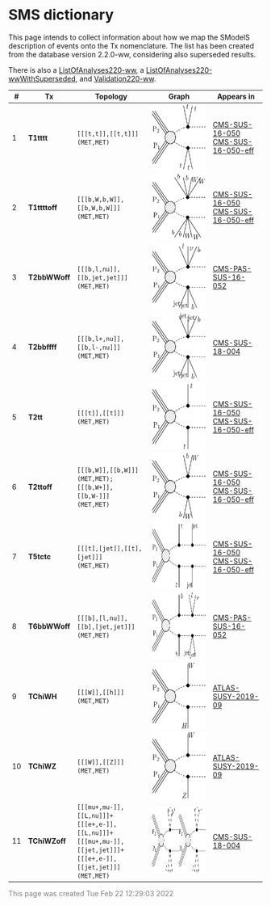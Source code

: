 

# SMS dictionary
This page intends to collect information about how we map the SModelS description of
events onto the Tx nomenclature. The list has been created from the database version 2.2.0-ww, considering also superseded results.

There is also a [ListOfAnalyses220-ww](https://smodels.github.io/docs/ListOfAnalyses220-ww), a [ListOfAnalyses220-wwWithSuperseded](https://smodels.github.io/docs/ListOfAnalyses220-wwWithSuperseded), and [Validation220-ww](Validation220-ww).

| **#** | **Tx** | **Topology** | **Graph** | **Appears in** |
| ----- | ------ | ------------ | --------- | -------------- |
| 1 | <a name="T1tttt"></a>**T1tttt**<br> | `[[[t,t]],[[t,t]]]`<BR>`(MET,MET)` | <img alt="T1tttt" src="../feyn/straight/T1tttt.png" height="130"> | [CMS-SUS-16-050](http://cms-results.web.cern.ch/cms-results/public-results/publications/SUS-16-050/index.html)<BR>[CMS-SUS-16-050-eff](http://cms-results.web.cern.ch/cms-results/public-results/publications/SUS-16-050/index.html)|
| 2 | <a name="T1ttttoff"></a>**T1ttttoff**<br> | `[[[b,W,b,W]],[[b,W,b,W]]]`<BR>`(MET,MET)` | <img alt="T1ttttoff" src="../feyn/straight/T1ttttoff.png" height="130"> | [CMS-SUS-16-050](http://cms-results.web.cern.ch/cms-results/public-results/publications/SUS-16-050/index.html)<BR>[CMS-SUS-16-050-eff](http://cms-results.web.cern.ch/cms-results/public-results/publications/SUS-16-050/index.html)|
| 3 | <a name="T2bbWWoff"></a>**T2bbWWoff**<br> | `[[[b,l,nu]],[[b,jet,jet]]]`<BR>`(MET,MET)` | <img alt="T2bbWWoff" src="../feyn/straight/T2bbWWoff.png" height="130"> | [CMS-PAS-SUS-16-052](http://cms-results.web.cern.ch/cms-results/public-results/preliminary-results/SUS-16-052/index.html)|
| 4 | <a name="T2bbffff"></a>**T2bbffff**<br> | `[[[b,l+,nu]],[[b,l-,nu]]]`<BR>`(MET,MET)` | <img alt="T2bbffff" src="../feyn/straight/T2bbffff.png" height="130"> | [CMS-SUS-18-004](http://cms-results.web.cern.ch/cms-results/public-results/publications/SUS-18-004/index.html)|
| 5 | <a name="T2tt"></a>**T2tt**<br> | `[[[t]],[[t]]]`<BR>`(MET,MET)` | <img alt="T2tt" src="../feyn/straight/T2tt.png" height="130"> | [CMS-SUS-16-050](http://cms-results.web.cern.ch/cms-results/public-results/publications/SUS-16-050/index.html)<BR>[CMS-SUS-16-050-eff](http://cms-results.web.cern.ch/cms-results/public-results/publications/SUS-16-050/index.html)|
| 6 | <a name="T2ttoff"></a>**T2ttoff**<br> | `[[[b,W]],[[b,W]]]`<BR>`(MET,MET);`<BR>`[[[b,W+]],[[b,W-]]]`<BR>`(MET,MET)` | <img alt="T2ttoff" src="../feyn/straight/T2ttoff.png" height="130"> | [CMS-SUS-16-050](http://cms-results.web.cern.ch/cms-results/public-results/publications/SUS-16-050/index.html)<BR>[CMS-SUS-16-050-eff](http://cms-results.web.cern.ch/cms-results/public-results/publications/SUS-16-050/index.html)|
| 7 | <a name="T5tctc"></a>**T5tctc**<br> | `[[[t],[jet]],[[t],[jet]]]`<BR>`(MET,MET)` | <img alt="T5tctc" src="../feyn/straight/T5tctc.png" height="130"> | [CMS-SUS-16-050](http://cms-results.web.cern.ch/cms-results/public-results/publications/SUS-16-050/index.html)<BR>[CMS-SUS-16-050-eff](http://cms-results.web.cern.ch/cms-results/public-results/publications/SUS-16-050/index.html)|
| 8 | <a name="T6bbWWoff"></a>**T6bbWWoff**<br> | `[[[b],[l,nu]],[[b],[jet,jet]]]`<BR>`(MET,MET)` | <img alt="T6bbWWoff" src="../feyn/straight/T6bbWWoff.png" height="130"> | [CMS-PAS-SUS-16-052](http://cms-results.web.cern.ch/cms-results/public-results/preliminary-results/SUS-16-052/index.html)|
| 9 | <a name="TChiWH"></a>**TChiWH**<br> | `[[[W]],[[h]]]`<BR>`(MET,MET)` | <img alt="TChiWH" src="../feyn/straight/TChiWH.png" height="130"> | [ATLAS-SUSY-2019-09](https://atlas.web.cern.ch/Atlas/GROUPS/PHYSICS/PAPERS/SUSY-2019-09/)|
| 10 | <a name="TChiWZ"></a>**TChiWZ**<br> | `[[[W]],[[Z]]]`<BR>`(MET,MET)` | <img alt="TChiWZ" src="../feyn/straight/TChiWZ.png" height="130"> | [ATLAS-SUSY-2019-09](https://atlas.web.cern.ch/Atlas/GROUPS/PHYSICS/PAPERS/SUSY-2019-09/)|
| 11 | <a name="TChiWZoff"></a>**TChiWZoff**<br> | `[[[mu+,mu-]],[[L,nu]]]+`<BR>`[[[e+,e-]],[[L,nu]]]+`<BR>`[[[mu+,mu-]],[[jet,jet]]]+`<BR>`[[[e+,e-]],[[jet,jet]]]`<BR>`(MET,MET)` | <img alt="TChiWZoff" src="../feyn/straight/TChiWZoff.png" height="130"> | [CMS-SUS-18-004](http://cms-results.web.cern.ch/cms-results/public-results/publications/SUS-18-004/index.html)|

<font color='grey'>This page was created Tue Feb 22 12:29:03 2022</font>
